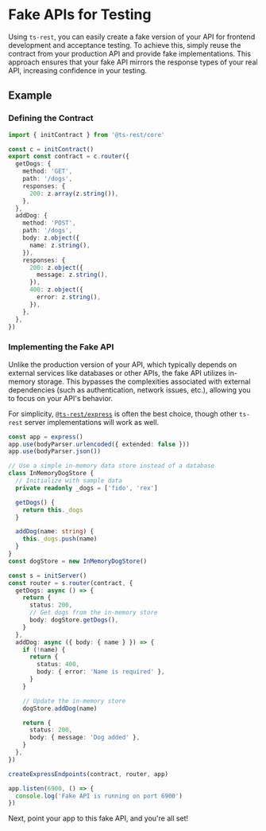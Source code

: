 # Fake APIs for Testing

Using `ts-rest`, you can easily create a fake version of your API for frontend development and acceptance testing. To achieve this, simply reuse the contract from your production API and provide fake implementations. This approach ensures that your fake API mirrors the response types of your real API, increasing confidence in your testing.

## Example

### Defining the Contract

```typescript
import { initContract } from '@ts-rest/core'

const c = initContract()
export const contract = c.router({
  getDogs: {
    method: 'GET',
    path: '/dogs',
    responses: {
      200: z.array(z.string()),
    },
  },
  addDog: {
    method: 'POST',
    path: '/dogs',
    body: z.object({
      name: z.string(),
    }),
    responses: {
      200: z.object({
        message: z.string(),
      }),
      400: z.object({
        error: z.string(),
      }),
    },
  },
})
```

### Implementing the Fake API

Unlike the production version of your API, which typically depends on external services like databases or other APIs, the fake API utilizes in-memory storage. This bypasses the complexities associated with external dependencies (such as authentication, network issues, etc.), allowing you to focus on your API's behavior.

For simplicity, [`@ts-rest/express`](https://ts-rest.com/docs/express/) is often the best choice, though other `ts-rest` server implementations will work as well.

```typescript
const app = express()
app.use(bodyParser.urlencoded({ extended: false }))
app.use(bodyParser.json())

// Use a simple in-memory data store instead of a database
class InMemoryDogStore {
  // Initialize with sample data
  private readonly _dogs = ['fido', 'rex']

  getDogs() {
    return this._dogs
  }

  addDog(name: string) {
    this._dogs.push(name)
  }
}
const dogStore = new InMemoryDogStore()

const s = initServer()
const router = s.router(contract, {
  getDogs: async () => {
    return {
      status: 200,
      // Get dogs from the in-memory store
      body: dogStore.getDogs(),
    }
  },
  addDog: async ({ body: { name } }) => {
    if (!name) {
      return {
        status: 400,
        body: { error: 'Name is required' },
      }
    }

    // Update the in-memory store
    dogStore.addDog(name)

    return {
      status: 200,
      body: { message: 'Dog added' },
    }
  },
})

createExpressEndpoints(contract, router, app)

app.listen(6900, () => {
  console.log('Fake API is running on port 6900')
})
```

Next, point your app to this fake API, and you're all set!

